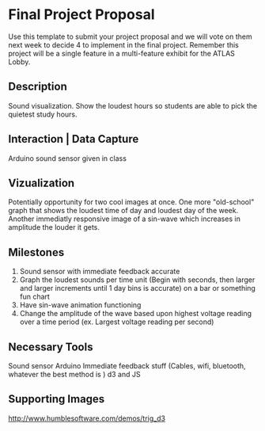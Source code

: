 # Final Project Proposal

Use this template to submit your project proposal and we will vote on them next week to decide 4 to implement in the final project.  Remember this project will be a single feature in a multi-feature exhibit for the ATLAS Lobby.

## Description
Sound visualization. Show the loudest hours so students are able to pick the quietest study hours.

## Interaction | Data Capture
Arduino sound sensor given in class

## Vizualization
Potentially opportunity for two cool images at once. One more "old-school" graph that shows the loudest time of day and loudest day of the week. Another immediatly responsive image of a sin-wave which increases in amplitude the louder it gets.

## Milestones
1. Sound sensor with immediate feedback accurate
2. Graph the loudest sounds per time unit (Begin with seconds, then larger and larger increments until 1 day bins is accurate) on a bar or something fun chart
3. Have sin-wave animation functioning
4. Change the amplitude of the wave based upon highest voltage reading over a time period (ex. Largest voltage reading per second)

## Necessary Tools
Sound sensor
Arduino
Immediate feedback stuff (Cables, wifi, bluetooth, whatever the best method is )
d3 and JS

## Supporting Images
http://www.humblesoftware.com/demos/trig_d3
